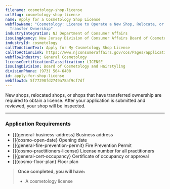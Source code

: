 ```yaml
---
filename: cosmetology-shop-license
urlSlug: cosmetology-shop-license
name: Apply for a Cosmetology Shop License
webflowName: "Cosmetology: License to Operate a New Shop, Relocate, or to
  Transfer Ownership"
industryIntegration: NJ Department of Consumer Affairs
issuingAgency: New Jersey Division of Consumer Affairs Board of Cosmetology and Hairstyling
industryId: cosmetology
callToActionText: Apply for My Cosmetology Shop License
callToActionLink: https://www.njconsumeraffairs.gov/cos/Pages/applications.aspx
webflowIndustry: General Cosmetology
licenseCertificationClassification: LICENSE
issuingDivision: Board of Cosmetology and Hairstyling
divisionPhone: (973) 504-6400
id: apply-for-shop-license
webflowId: 5f77298fd2749a78af9cf7df
---
```

New shops, relocated shops, or shops that have transferred ownership are required to obtain a license. After your application is submitted and reviewed, your shop will be inspected.

- - -

### Application Requirements

* \[]{general-business-address} Business address
* \[]{cosmo-open-date} Opening date
* \[]{general-fire-prevention-permit} Fire Prevention Permit
* \[]{cosmo-practitioners-license} License number for all practitioners 
* \[]{general-cert-occupancy} Certificate of occupancy or approval
* \[]{cosmo-floor-plan}  Floor plan

> **Once completed, you will have:**
>
> * A cosmetology license